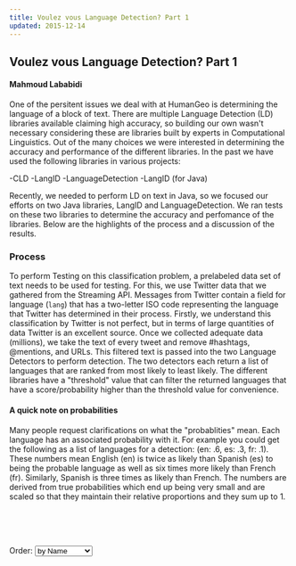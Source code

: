 ```yaml
---
title: Voulez vous Language Detection? Part 1
updated: 2015-12-14
---
```


## Voulez vous Language Detection? Part 1

#### Mahmoud Lababidi

One of the persitent issues we deal with at HumanGeo is determining the language of a block of text. There are multiple Language Detection (LD) libraries available claiming high accuracy, so building our own wasn't necessary considering these are libraries built by experts in Computational Linguistics. Out of the many choices we were interested in determining the accuracy and performance of the different libraries. In the past we have used the following libraries in various projects:

-CLD
-LangID
-LanguageDetection
-LangID (for Java)

Recently, we needed to perform LD on text in Java, so we focused our efforts on two Java libraries, LangID and LanguageDetection. We ran tests on these two libraries to determine the accuracy and perfomance of the libraries. Below are the highlights of the process and a discussion of the results.

### Process
To perform Testing on this classification problem, a prelabeled data set of text needs to be used for testing. For this, we use Twitter data that we gathered from the Streaming API.
Messages from Twitter contain a field for language (`lang`) that has a two-letter ISO code representing the language that Twitter has determined in their process. Firstly, we understand this classification by Twitter is not perfect, but in terms of large quantities of data Twitter is an excellent source.
Once we collected adequate data (millions), we take the text of every tweet and remove #hashtags, @mentions, and URLs. 
This filtered text is passed into the two Language Detectors to perform detection. The two detectors each return a list of languages that are ranked from most likely to least likely. The different libraries have a "threshold" value that can filter the returned languages that have a score/probability higher than the threshold value for convenience. 

#### A quick note on probabilities
Many people request clarifications on what the "probablities" mean. Each language has an associated probability with it. For example you could get the following as a list of languages for a detection: (en: .6, es: .3, fr: .1).
These numbers mean English (en) is twice as likely than Spanish (es) to being the probable language as well as six times more likely than French (fr). Similarly, Spanish is three times as likely than French. The numbers are derived from true probabilities which end up being very small and are scaled so that they maintain their relative proportions and they sum up to 1.






<aside style="margin-top:80px;">
<p>Order: <select id="order">
  <option value="name">by Name</option>
  <option value="count">by Frequency</option>
  <option value="group">by Cluster</option>
</select>

</aside>

<script src="assets/make_matrix.js"></script>